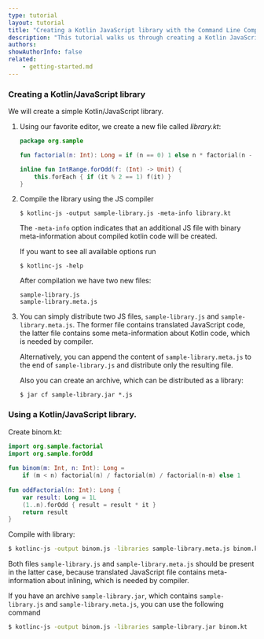 ```yaml
---
type: tutorial
layout: tutorial
title: "Creating a Kotlin JavaScript library with the Command Line Compiler"
description: "This tutorial walks us through creating a Kotlin JavaScript library using the command line compiler."
authors:
showAuthorInfo: false
related:
    - getting-started.md
---
```

### Creating a Kotlin/JavaScript library

We will create a simple Kotlin/JavaScript library.

1. Using our favorite editor, we create a new file called *library.kt*:

   <div class="sample" markdown="1" theme="idea" data-highlight-only>

   ``` kotlin
   package org.sample
   
   fun factorial(n: Int): Long = if (n == 0) 1 else n * factorial(n - 1)
   
   inline fun IntRange.forOdd(f: (Int) -> Unit) {
       this.forEach { if (it % 2 == 1) f(it) }
   }
   ```

   </div>

2. Compile the library using the JS compiler

   ```
   $ kotlinc-js -output sample-library.js -meta-info library.kt
   ```

   The `-meta-info` option indicates that an additional JS file with binary
   meta-information about compiled kotlin code will be created.
   
   If you want to see all available options run

   ```
   $ kotlinc-js -help
   ```
   
   After compilation we have two new files:

   ```
   sample-library.js
   sample-library.meta.js
   ```
   
3. You can simply distribute two JS files, `sample-library.js` and `sample-library.meta.js`.
   The former file contains translated JavaScript code, the latter file
   contains some meta-information about Kotlin code, which is needed by compiler.

   Alternatively, you can append the content of `sample-library.meta.js` to the end
   of `sample-library.js` and distribute only the resulting file.

   Also you can create an archive, which can be distributed as a library:  

   <div class="sample" markdown="1" theme="idea" mode="shell">

   ```
   $ jar cf sample-library.jar *.js
   ```

   </div>
   
### Using a Kotlin/JavaScript library.

   Create binom.kt:

<div class="sample" markdown="1" theme="idea" data-highlight-only>

``` kotlin
import org.sample.factorial
import org.sample.forOdd
    
fun binom(m: Int, n: Int): Long =
    if (m < n) factorial(n) / factorial(m) / factorial(n-m) else 1
        
fun oddFactorial(n: Int): Long {
    var result: Long = 1L
    (1..n).forOdd { result = result * it }
    return result
}        
```

</div>

   Compile with library:

<div class="sample" markdown="1" theme="idea" mode="shell">

```bash
$ kotlinc-js -output binom.js -libraries sample-library.meta.js binom.kt
```

</div>
   
   Both files `sample-library.js` and `sample-library.meta.js` should be present in the latter case,
   because translated JavaScript file contains meta-information about inlining, which 
   is needed by compiler.
   

   If you have an archive `sample-library.jar`, which contains `sample-library.js` and `sample-library.meta.js`,
   you can use the following command

<div class="sample" markdown="1" theme="idea" mode="shell">

```bash
$ kotlinc-js -output binom.js -libraries sample-library.jar binom.kt
```

</div>
  
   
